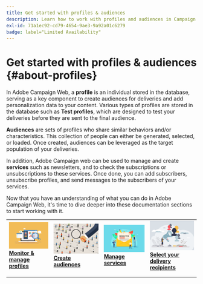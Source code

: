```yaml
---
title: Get started with profiles & audiences
description: Learn how to work with profiles and audiences in Campaign Web
exl-id: 71a1ec92-cd79-4654-9ae3-9a92a01c6279
badge: label="Limited Availability"
---
```

# Get started with profiles & audiences {#about-profiles}

In Adobe Campaign Web, a **profile** is an individual stored in the database, serving as a key component to create audiences for deliveries and add personalization data to your content. Various types of profiles are stored in the database such as **Test profiles**, which are designed to test your deliveries before they are sent to the final audience.

**Audiences** are sets of profiles who share similar behaviors and/or characteristics. This collection of people can either be generated, selected, or loaded.  Once created, audiences can be leveraged as the target population of your deliveries.

In addition, Adobe Campaign web can be used to manage and create **services** such as newsletters, and to check the subscriptions or unsubscriptions to these services. Once done, you can add subscribers, unsubscribe profiles, and send messages to the subscribers of your services.

Now that you have an understanding of what you can do in Adobe Campaign Web, it's time to dive deeper into these documentation sections to start working with it.

<table style="table-layout:fixed"><tr style="border: 0;">
<td>
<a href="about-recipients.md">
<img src="../assets/do-not-localize/profiles-audiences-profile.png">
</a>
<div>
<a href="manage-audience.md"><strong>Monitor & manage profiles</strong></a>
</div>
<p>
</td>
<td>
<a href="test-profiles.md">
<img alt="Lead" src="../assets/do-not-localize/profiles-audiences-audience.png">
</a>
<div><a href="conditions.md"><strong>Create audiences</strong>
</div>
<p>
</td>
<td>
<a href="manage-services.md">
<img alt="Infrequent" src="../assets/do-not-localize/profiles-audiences-service.png">
</a>
<div>
<a href="content-blocks.md"><strong>Manage services</strong></a>
</div>
<p></td>
<td>
<a href="add-audience.md">
<img alt="Infrequent" src="../assets/do-not-localize/profiles-audiences-deliveries.png">
</a>
<div>
<a href="content-blocks.md"><strong>Select your delivery recipients</strong></a>
</div>
<p></td>
</tr></table>
